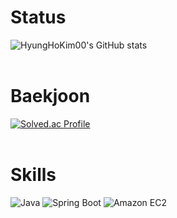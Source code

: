 # Status
![HyungHoKim00's GitHub stats](https://github-readme-stats.vercel.app/api?username=HyungHoKim00&show_icons=true&theme=radical)
<br>
<br>

# Baekjoon
[![Solved.ac Profile](http://mazassumnida.wtf/api/v2/generate_badge?boj=hkim1109)](https://solved.ac/hkim1109/)
<br>
<br>

# Skills
![Java](https://img.shields.io/badge/Java-007396.svg?&style=for-the-badge&logo=java&logoColor=white) 
![Spring Boot](https://img.shields.io/badge/Spring_Boot-6DB33F?style=for-the-badge&logo=Spring-Boot&logoColor=white)
![Amazon EC2](https://img.shields.io/badge/amazon_ec2-FF9900?style=for-the-badge&logo=amazonec2&logoColor=white)
